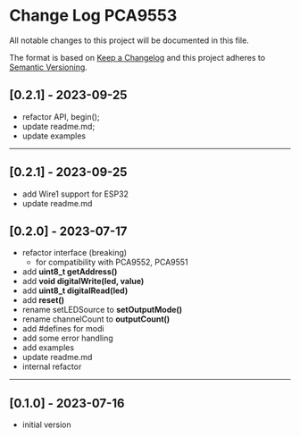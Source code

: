 # Change Log PCA9553

All notable changes to this project will be documented in this file.

The format is based on [Keep a Changelog](http://keepachangelog.com/)
and this project adheres to [Semantic Versioning](http://semver.org/).


## [0.2.1] - 2023-09-25
- refactor API, begin();
- update readme.md;
- update examples

----

## [0.2.1] - 2023-09-25
- add Wire1 support for ESP32
- update readme.md

## [0.2.0] - 2023-07-17
- refactor interface (breaking)
  - for compatibility with PCA9552, PCA9551
- add **uint8_t getAddress()**
- add **void digitalWrite(led, value)**
- add **uint8_t digitalRead(led)**
- add **reset()**
- rename setLEDSource to **setOutputMode()**
- rename channelCount to **outputCount()**
- add #defines for modi
- add some error handling
- add examples
- update readme.md
- internal refactor

----

## [0.1.0] - 2023-07-16
- initial version


